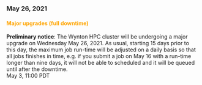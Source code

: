 ### May 26, 2021

#### <span style="color: orange;">Major upgrades (full downtime)</span>

**Preliminary notice**: The Wynton HPC cluster will be undergoing a major upgrade on Wednesday May 26, 2021.  As usual, starting 15 days prior to this day, the maximum job run-time will be adjusted on a daily basis so that all jobs finishes in time, e.g. if you submit a job on May 16 with a run-time longer than nine days, it will not be able to scheduled and it will be queued until after the downtime.
<br>
<span class="timestamp">May 3, 11:00 PDT</span>

